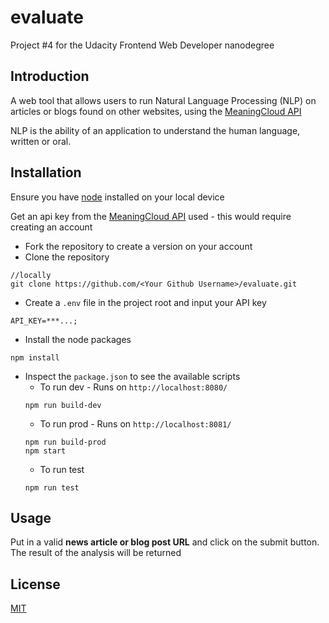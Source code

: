 # evaluate
Project #4 for the Udacity Frontend Web Developer nanodegree

## Introduction
A web tool that allows users to run Natural Language Processing (NLP) on articles or blogs found on other websites, using the [MeaningCloud API](https://www.meaningcloud.com/developer/sentiment-analysis)

NLP is the ability of an application to understand the human language, written or oral.

## Installation
Ensure you have [node](https://nodejs.org/en/) installed on your local device

Get an api key from the [MeaningCloud API](https://www.meaningcloud.com/developer/sentiment-analysis) used - this would require creating an account

* Fork the repository to create a version on your account
* Clone the repository 
```
//locally
git clone https://github.com/<Your Github Username>/evaluate.git
```
* Create a `.env` file in the project root and input your API key
```
API_KEY=***...;
```
* Install the node packages
```
npm install
```
* Inspect the `package.json` to see the available scripts
  * To run dev - Runs on `http://localhost:8080/` 
  ```
  npm run build-dev
  ```
  * To run prod - Runs on `http://localhost:8081/`
  ```
  npm run build-prod
  npm start
  ```
  * To run test 
  ```
  npm run test
  ````

## Usage
Put in a valid **news article or blog post URL** and click on the submit button. The result of the analysis will be returned

## License
[MIT](https://choosealicense.com/licenses/mit/)
